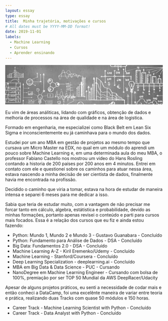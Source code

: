 ```yaml
---
layout: essay
type: essay
title:  Minha trajetória, motivações e cursos
# All dates must be YYYY-MM-DD format!
date: 2019-11-01
labels:
  - Machine Learning
  - Cursos
  - Aprender ensinando
---
```


<img class="ui fluid image" src="../images/graphics.jpg">

<p>Eu vim de áreas análiticas, lidando com gráficos, obtenção de dados e melhoria de processos na área de qualidade e na área de logistica.</p> 
<p>Formado em engenharia, me especializei como Black Belt em Lean Six Sigma e inconscientemente eu já caminhava para o mundo dos dados.</p>
<p>Estudei por um ano MBA em gestão de projetos ao mesmo tempo que cursava um Micro Master na EDX, no qual em um módulo do aprendi um 
pouco sobre Machine Learning e, em uma determinada aula do meu MBA, o professor Fabiano Castello nos mostrou um video do Hans Rosling 
contando a historia de 200 países por 200 anos em 4 minutos. Entrei em contato com ele e questionei sobre os caminhos para atuar nessa área, estava nascendo a minha decisão de ser cientista de dados, finalmente havia me encontrada na profissão.</p>

<p>Decidido o caminho que viria a tomar, estava na hora de estudar de maneira intensa e separei 6 meses para me dedicar a isso.</p>
<p>Sabia que teria de estudar muito, com a vantagem de não precisar me forcar tanto em cálculo, algebra, estátistica e probabilidade, devido as minhas formações, portanto apenas revisei o conteúdo e parti para cursos mais focados. Essa é a relação dos cursos que eu fiz e ainda estou fazendo:</p>

  * Python: Mundo 1, Mundo 2 e Mundo 3 - Gustavo Guanabara - Concluído
  * Python: Fundamento para Análise de Dados - DSA - Concluído
  * Big Data: Fundamentos 2.0 - DSA - Concluído
  * Machine Learning A-Z - Kiril Eremenko/Udemy - Concluído
  * Machine Learning - Stanford/Coursera - Concluído
  * Deep Learning Specialization - deeplearning.ai - Concluído
  * MBA em Big Data & Data Science - PUC - Cursando
  * NanoDegree em Machine Learning Engineer - Cursando com bolsa de 100%, premiação por ser TOP 50 Mundial da AWS DeepRacer/Udacity
  
<p>Apesar de alguns projetos práticos, eu senti a necessidade de codar mais e então conheci a DataCamp, foi uma excelênte maneira de variar entre teoria e prática, realizando duas Tracks com quase 50 módulos e 150 horas.</p>

  * Career Track - Machine Learning Scientist with Python - Concluído
  * Career Track - Data Analyst with Python - Concluído
  
